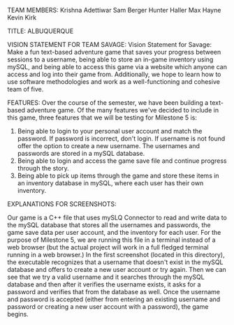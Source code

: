 TEAM MEMBERS:
  Krishna Adettiwar
  Sam Berger
  Hunter Haller
  Max Hayne
  Kevin Kirk

TITLE:
  ALBUQUERQUE

VISION STATEMENT FOR TEAM SAVAGE:
  Vision Statement for Savage: Make a fun text-based adventure game that saves your progress between sessions to a username, being able to store an in-game inventory using mySQL, and being able to access this game via a website which anyone can access and log into their game from. Additionally, we hope to learn how to use software methodologies and work as a well-functioning and cohesive team of five.

FEATURES:
Over the course of the semester, we have been building a text-based adventure game. Of the many features we've decided to include in this game, three features that we will be testing for Milestone 5 is:

1. Being able to login to your personal user account and match the password. If password is incorrect, don't login. If username is not found offer the option to create a new username. The usernames and passwords are stored in a mySQL database.
2. Being able to login and access the game save file and continue progress through the story.
3. Being able to pick up items through the game and store these items in an inventory database in mySQL, where each user has their own inventory.


EXPLANATIONS FOR SCREENSHOTS:

Our game is a C++ file that uses mySLQ Connector to read and write data to the mySQL database that stores all the usernames and passwords, the game save data per user account, and the inventory for each user. For the purpose of Milestone 5, we are running this file in a terminal instead of a web browser (but the actual project will work in a full fledged terminal running
in a web browser.) In the first screenshot (located in this directory), the executable recognizes that a username that doesn't exist in the mySQL database and offers to create a new user account or try again. Then we can see that we try a valid username and it searches through the mySQL database and then after it verifies the username exists, it asks for a password and verifies that from the database as well. Once the username and password is accepted (either from entering an existing username and password or creating a new user account with a password), the game begins.
